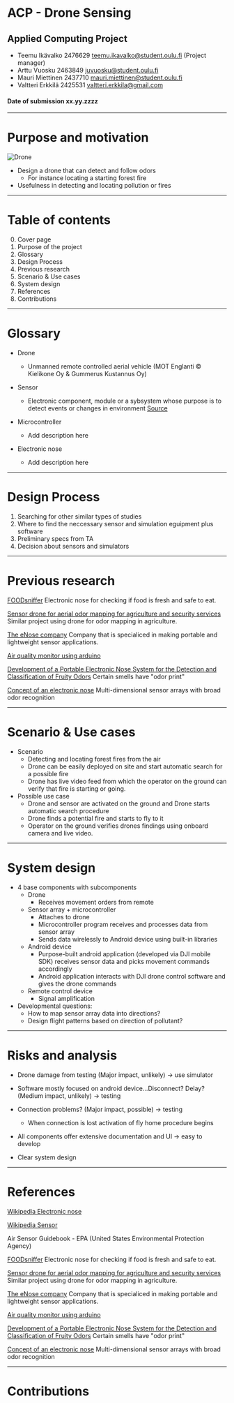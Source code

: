 # ACP - Drone Sensing
## Applied Computing Project

* Teemu Ikävalko 2476629 teemu.ikavalko@student.oulu.fi (Project manager)
* Arttu Vuosku 2463849 juvuosku@student.oulu.fi
* Mauri Miettinen 2437710 mauri.miettinen@student.oulu.fi
* Valtteri Erkkilä 2425531 valtteri.erkkila@gmail.com

 #### Date of submission xx.yy.zzzz

---

# Purpose and motivation

![Drone](https://www5.djicdn.com/assets/images/products/inspire-1/banner-product-333577d35493a3213ead13b4f8056e42.png)

* Design a drone that can detect and follow odors
	* For instance locating a starting forest fire 
* Usefulness in detecting and locating pollution or fires

---

# Table of contents
0. Cover page
1. Purpose of the project
2. Glossary
3. Design Process
4. Previous research
5. Scenario & Use cases
6. System design
7. References
8. Contributions

---

# Glossary
* Drone
	* Unmanned remote controlled aerial vehicle (MOT Englanti © Kielikone Oy & Gummerus Kustannus Oy)
* Sensor
	* Electronic component, module or a sybsystem whose purpose is to detect events or changes in environment [Source](https://en.wikipedia.org/wiki/Sensor)

* Microcontroller
	* Add description here
* Electronic nose
	* Add description here
---

# Design Process
1. Searching for other similar types of studies
2. Where to find the neccessary sensor and simulation eguipment plus software
3. Preliminary specs from TA
4. Decision about sensors and simulators

---

# Previous research
[FOODsniffer](http://www.myfoodsniffer.com) Electronic nose for checking if food is fresh and safe to eat.

[Sensor drone for aerial odor mapping for agriculture and security services](http://ieeexplore.ieee.org/abstract/document/7561340/?reload=true) Similar project using drone for odor mapping in agriculture.

[The eNose company](http://www.enose.nl/) Company that is specialiced in making portable and lightweight sensor applications.

[Air quality monitor using arduino](https://plot.ly/arduino/air-quality-tutorial/)

[Development of a Portable Electronic Nose System for the Detection and Classification of Fruity Odors](http://www.mdpi.com/1424-8220/10/10/9179/htm) Certain smells have "odor print"

[Concept of an electronic nose](http://www.enose.nl/rd/technology/) Multi-dimensional sensor arrays with broad odor recognition



---

# Scenario & Use cases
* Scenario
	* Detecting and locating forest fires from the air
	* Drone can be easily deployed on site and start automatic search for a possible fire
	* Drone has live video feed from which the operator on the ground can verify that fire is starting or going.
* Possible use case
	* Drone and sensor are activated on the ground and Drone starts automatic search procedure
	* Drone finds a potential fire and starts to fly to it
	* Operator on the ground verifies drones findings using onboard camera and live video. 

---

# System design

* 4 base components with subcomponents
    * Drone
		* Receives movement orders from remote
	* Sensor array + microcontroller
		* Attaches to drone
		* Microcontroller program receives and processes data from sensor array
		* Sends data wirelessly to Android device using built-in libraries
	* Android device
		* Purpose-built android application (developed via DJI mobile SDK) receives sensor data and picks movement commands accordingly
		* Android application interacts with DJI drone control software and gives the drone commands
	* Remote control device
		* Signal amplification
* Developmental questions:
	* How to map sensor array data into directions?
	* Design flight patterns based on direction of pollutant?

---

# Risks and analysis

* Drone damage from testing (Major impact, unlikely) -> use simulator
* Software mostly focused on android device...Disconnect? Delay? (Medium impact, unlikely) -> testing
* Connection problems? (Major impact, possible) -> testing
	* When connection is lost activation of fly home procedure begins

* All components offer extensive documentation and UI -> easy to develop
* Clear system design

---

# References
[Wikipedia Electronic nose](https://en.wikipedia.org/wiki/Electronic_nose)

[Wikipedia Sensor](https://en.wikipedia.org/wiki/Sensor)

Air Sensor Guidebook - EPA (United States Environmental Protection Agency)

[FOODsniffer](http://www.myfoodsniffer.com) Electronic nose for checking if food is fresh and safe to eat.

[Sensor drone for aerial odor mapping for agriculture and security services](http://ieeexplore.ieee.org/abstract/document/7561340/?reload=true) Similar project using drone for odor mapping in agriculture.

[The eNose company](http://www.enose.nl/) Company that is specialiced in making portable and lightweight sensor applications.

[Air quality monitor using arduino](https://plot.ly/arduino/air-quality-tutorial/)

[Development of a Portable Electronic Nose System for the Detection and Classification of Fruity Odors](http://www.mdpi.com/1424-8220/10/10/9179/htm) Certain smells have "odor print"

[Concept of an electronic nose](http://www.enose.nl/rd/technology/) Multi-dimensional sensor arrays with broad odor recognition

---

# Contributions

